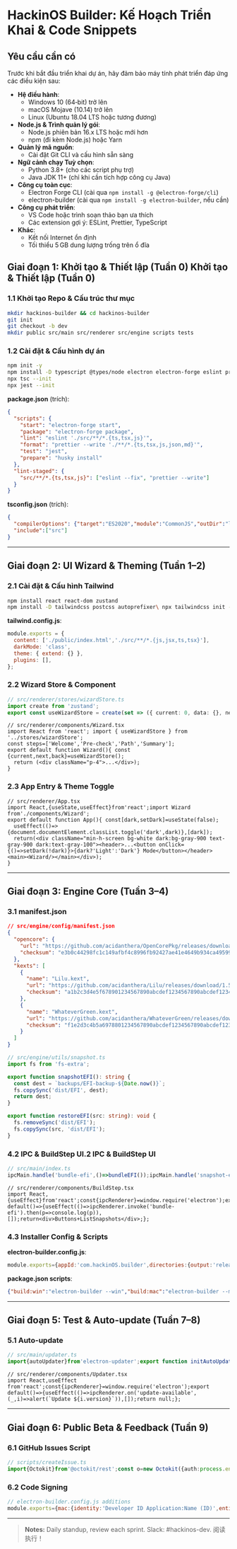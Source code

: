# HackinOS Builder: Kế Hoạch Triển Khai & Code Snippets

## Yêu cầu cần có

Trước khi bắt đầu triển khai dự án, hãy đảm bảo máy tính phát triển đáp ứng các điều kiện sau:

- **Hệ điều hành**:
  - Windows 10 (64‑bit) trở lên
  - macOS Mojave (10.14) trở lên
  - Linux (Ubuntu 18.04 LTS hoặc tương đương)
- **Node.js & Trình quản lý gói**:
  - Node.js phiên bản 16.x LTS hoặc mới hơn
  - npm (đi kèm Node.js) hoặc Yarn
- **Quản lý mã nguồn**:
  - Cài đặt Git CLI và cấu hình sẵn sàng
- **Ngữ cảnh chạy Tuỳ chọn**:
  - Python 3.8+ (cho các script phụ trợ)
  - Java JDK 11+ (chỉ khi cần tích hợp công cụ Java)
- **Công cụ toàn cục**:
  - Electron Forge CLI (cài qua `npm install -g @electron-forge/cli`)
  - electron-builder (cài qua `npm install -g electron-builder`, nếu cần)
- **Công cụ phát triển**:
  - VS Code hoặc trình soạn thảo bạn ưa thích
  - Các extension gợi ý: ESLint, Prettier, TypeScript
- **Khác**:
  - Kết nối Internet ổn định
  - Tối thiểu 5 GB dung lượng trống trên ổ đĩa

## Giai đoạn 1: Khởi tạo & Thiết lập (Tuần 0) Khởi tạo & Thiết lập (Tuần 0)

### 1.1 Khởi tạo Repo & Cấu trúc thư mục

```bash
mkdir hackinos-builder && cd hackinos-builder
git init
git checkout -b dev
mkdir public src/main src/renderer src/engine scripts tests
```

### 1.2 Cài đặt & Cấu hình dự án

```bash
npm init -y
npm install -D typescript @types/node electron electron-forge eslint prettier eslint-config-prettier eslint-plugin-react @typescript-eslint/parser @typescript-eslint/eslint-plugin husky lint-staged jest @types/jest ts-jest
npx tsc --init
npx jest --init
```

**package.json** (trích):

```json
{
  "scripts": {
    "start": "electron-forge start",
    "package": "electron-forge package",
    "lint": "eslint './src/**/*.{ts,tsx,js}'",
    "format": "prettier --write './**/*.{ts,tsx,js,json,md}'",
    "test": "jest",
    "prepare": "husky install"
  },
  "lint-staged": {
    "src/**/*.{ts,tsx,js}": ["eslint --fix", "prettier --write"]
  }
}
```

**tsconfig.json** (trích):

```json
{
  "compilerOptions": {"target":"ES2020","module":"CommonJS","outDir":"lib","strict":true,"esModuleInterop":true,"jsx":"react","skipLibCheck":true},
  "include":["src"]
}
```

---

## Giai đoạn 2: UI Wizard & Theming (Tuần 1–2)

### 2.1 Cài đặt & Cấu hình Tailwind

```bash
npm install react react-dom zustand
npm install -D tailwindcss postcss autoprefixer\ npx tailwindcss init -p
```

**tailwind.config.js**:

```js
module.exports = {
  content: ['./public/index.html','./src/**/*.{js,jsx,ts,tsx}'],
  darkMode: 'class',
  theme: { extend: {} },
  plugins: [],
};
```

### 2.2 Wizard Store & Component

```ts
// src/renderer/stores/wizardStore.ts
import create from 'zustand';
export const useWizardStore = create(set => ({ current: 0, data: {}, next: () => set(s => ({ current: Math.min(s.current+1,3) })), back: () => set(s => ({ current: Math.max(s.current-1,0) })) }));
```

```tsx
// src/renderer/components/Wizard.tsx
import React from 'react'; import { useWizardStore } from '../stores/wizardStore';
const steps=['Welcome','Pre-check','Path','Summary'];
export default function Wizard(){ const {current,next,back}=useWizardStore();
  return (<div className="p-4">...</div>);
}
```

### 2.3 App Entry & Theme Toggle

```tsx
// src/renderer/App.tsx
import React,{useState,useEffect}from'react';import Wizard from'./components/Wizard';
export default function App(){ const[dark,setDark]=useState(false);
  useEffect(()=>{document.documentElement.classList.toggle('dark',dark)},[dark]);
  return(<div className="min-h-screen bg-white dark:bg-gray-900 text-gray-900 dark:text-gray-100"><header>...<button onClick={()=>setDark(!dark)}>{dark?'Light':'Dark'} Mode</button></header><main><Wizard/></main></div>);
}
```

---

## Giai đoạn 3: Engine Core (Tuần 3–4)

### 3.1 manifest.json

```json
// src/engine/config/manifest.json
{
  "opencore": {
    "url": "https://github.com/acidanthera/OpenCorePkg/releases/download/0.8.0/OpenCore-0.8.0.zip",
    "checksum": "e3b0c44298fc1c149afbf4c8996fb92427ae41e4649b934ca495991b7852b855"
  },
  "kexts": [
    {
      "name": "Lilu.kext",
      "url": "https://github.com/acidanthera/Lilu/releases/download/1.5.3/Lilu.kext.zip",
      "checksum": "a1b2c3d4e5f678901234567890abcdef1234567890abcdef1234567890abcdef"
    },
    {
      "name": "WhateverGreen.kext",
      "url": "https://github.com/acidanthera/WhateverGreen/releases/download/1.5.3/WhateverGreen.kext.zip",
      "checksum": "f1e2d3c4b5a6978801234567890abcdef1234567890abcdef1234567890abcde"
    }
  ]
}
```

```ts
// src/engine/utils/snapshot.ts
import fs from 'fs-extra';

export function snapshotEFI(): string {
  const dest = `backups/EFI-backup-${Date.now()}`;
  fs.copySync('dist/EFI', dest);
  return dest;
}

export function restoreEFI(src: string): void {
  fs.removeSync('dist/EFI');
  fs.copySync(src, 'dist/EFI');
}
```

### 4.2 IPC & BuildStep UI.2 IPC & BuildStep UI

```ts
// src/main/index.ts
ipcMain.handle('bundle-efi',()=>bundleEFI());ipcMain.handle('snapshot-efi',()=>snapshotEFI());ipcMain.handle('restore-efi',(_,dir)=>restoreEFI(dir));
```

```tsx
// src/renderer/components/BuildStep.tsx
import React,{useEffect}from'react';const{ipcRenderer}=window.require('electron');export default()=>{useEffect(()=>ipcRenderer.invoke('bundle-efi').then(p=>console.log(p)),[]);return<div>Buttons+ListSnapshots</div>;};
```

### 4.3 Installer Config & Scripts

**electron-builder.config.js**:

```js
module.exports={appId:'com.hackinOS.builder',directories:{output:'release'},win:{target:'nsis'},mac:{target:'pkg'},linux:{target:'AppImage'}};
```

**package.json scripts**:

```json
{"build:win":"electron-builder --win","build:mac":"electron-builder --mac","build:linux":"electron-builder --linux","build:all":"electron-builder --publish=never"}
```

---

## Giai đoạn 5: Test & Auto-update (Tuần 7–8)

### 5.1 Auto-update

```ts
// src/main/updater.ts
import{autoUpdater}from'electron-updater';export function initAutoUpdate(win){autoUpdater.setFeedURL({provider:'github',owner:'you',repo:'hackinos-builder'});autoUpdater.checkForUpdates();autoUpdater.on('update-available',i=>win.webContents.send('update-available',i));autoUpdater.on('update-downloaded',()=>autoUpdater.quitAndInstall());}
```

```tsx
// src/renderer/components/Updater.tsx
import React,useEffect from'react';const{ipcRenderer}=window.require('electron');export default()=>{useEffect(()=>ipcRenderer.on('update-available',(_,i)=>alert(`Update ${i.version}`)),[]);return null;};
```

---

## Giai đoạn 6: Public Beta & Feedback (Tuần 9)

### 6.1 GitHub Issues Script

```ts
// scripts/createIssue.ts
import{Octokit}from'@octokit/rest';const o=new Octokit({auth:process.env.GH_TOKEN});async function reportBug(t,b){await o.issues.create({owner:'you',repo:'hackinos-builder',title:t,body:b});}
```

### 6.2 Code Signing

```js
// electron-builder.config.js additions
module.exports={mac:{identity:'Developer ID Application:Name (ID)',entitlements:'build/entitlements.mac.plist',hardenedRuntime:true},win:{certificateFile:'cert.pfx',certificatePassword:process.env.CERT_PASS}};
```

---

> **Notes:** Daily standup, review each sprint. Slack: #hackinos-dev. 阅读执行！

